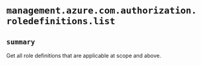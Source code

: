 # `management.azure.com.authorization.roledefinitions.list`

## `summary`
Get all role definitions that are applicable at scope and above.


